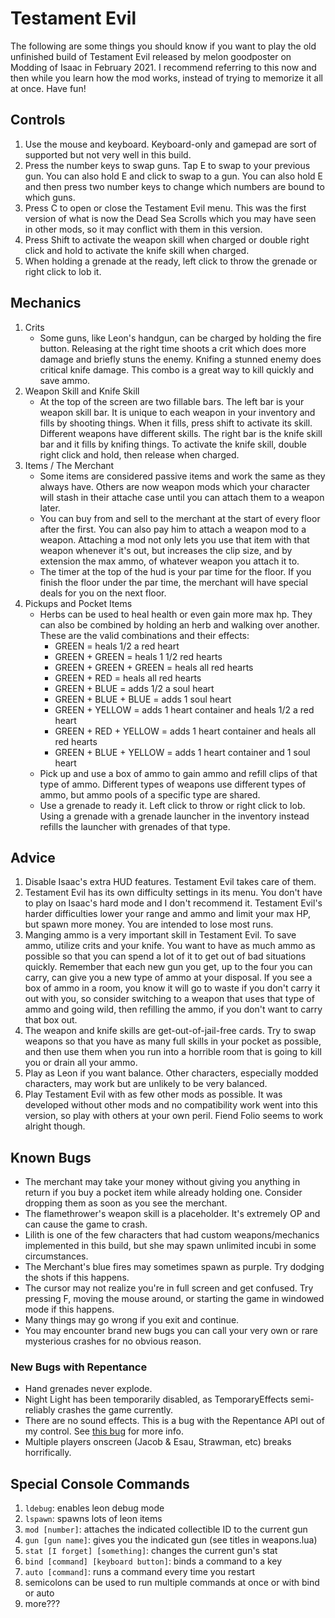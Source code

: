 # Testament Evil
The following are some things you should know if you want to play the old unfinished build of Testament Evil released by melon goodposter on Modding of Isaac in February 2021. I recommend referring to this now and then while you learn how the mod works, instead of trying to memorize it all at once. Have fun!

## Controls
1. Use the mouse and keyboard. Keyboard-only and gamepad are sort of supported but not very well in this build.
2. Press the number keys to swap guns. Tap E to swap to your previous gun. You can also hold E and click to swap to a gun. You can also hold E and then press two number keys to change which numbers are bound to which guns.
3. Press C to open or close the Testament Evil menu. This was the first version of what is now the Dead Sea Scrolls which you may have seen in other mods, so it may conflict with them in this version.
4. Press Shift to activate the weapon skill when charged or double right click and hold to activate the knife skill when charged.
5. When holding a grenade at the ready, left click to throw the grenade or right click to lob it.

## Mechanics
1. Crits
	* Some guns, like Leon's handgun, can be charged by holding the fire button. Releasing at the right time shoots a crit which does more damage and briefly stuns the enemy. Knifing a stunned enemy does critical knife damage. This combo is a great way to kill quickly and save ammo.
2. Weapon Skill and Knife Skill
	* At the top of the screen are two fillable bars. The left bar is your weapon skill bar. It is unique to each weapon in your inventory and fills by shooting things. When it fills, press shift to activate its skill. Different weapons have different skills. The right bar is the knife skill bar and it fills by knifing things. To activate the knife skill, double right click and hold, then release when charged.
3. Items / The Merchant
	* Some items are considered passive items and work the same as they always have. Others are now weapon mods which your character will stash in their attache case until you can attach them to a weapon later.
	* You can buy from and sell to the merchant at the start of every floor after the first. You can also pay him to attach a weapon mod to a weapon. Attaching a mod not only lets you use that item with that weapon whenever it's out, but increases the clip size, and by extension the max ammo, of whatever weapon you attach it to.
	* The timer at the top of the hud is your par time for the floor. If you finish the floor under the par time, the merchant will have special deals for you on the next floor.
4. Pickups and Pocket Items
	* Herbs can be used to heal health or even gain more max hp. They can also be combined by holding an herb and walking over another. These are the valid combinations and their effects:
		* GREEN = heals 1/2 a red heart
		* GREEN + GREEN = heals 1 1/2 red hearts
		* GREEN + GREEN + GREEN = heals all red hearts
		* GREEN + RED = heals all red hearts
		* GREEN + BLUE = adds 1/2 a soul heart
		* GREEN + BLUE + BLUE = adds 1 soul heart
		* GREEN + YELLOW = adds 1 heart container and heals 1/2 a red heart
		* GREEN + RED + YELLOW = adds 1 heart container and heals all red hearts
		* GREEN + BLUE + YELLOW = adds 1 heart container and 1 soul heart
	* Pick up and use a box of ammo to gain ammo and refill clips of that type of ammo. Different types of weapons use different types of ammo, but ammo pools of a specific type are shared.
	* Use a grenade to ready it. Left click to throw or right click to lob. Using a grenade with a grenade launcher in the inventory instead refills the launcher with grenades of that type.

## Advice
1. Disable Isaac's extra HUD features. Testament Evil takes care of them.
2. Testament Evil has its own difficulty settings in its menu. You don't have to play on Isaac's hard mode and I don't recommend it. Testament Evil's harder difficulties lower your range and ammo and limit your max HP, but spawn more money. You are intended to lose most runs.
3. Manging ammo is a very important skill in Testament Evil. To save ammo, utilize crits and your knife. You want to have as much ammo as possible so that you can spend a lot of it to get out of bad situations quickly. Remember that each new gun you get, up to the four you can carry, can give you a new type of ammo at your disposal. If you see a box of ammo in a room, you know it will go to waste if you don't carry it out with you, so consider switching to a weapon that uses that type of ammo and going wild, then refilling the ammo, if you don't want to carry that box out.
4. The weapon and knife skills are get-out-of-jail-free cards. Try to swap weapons so that you have as many full skills in your pocket as possible, and then use them when you run into a horrible room that is going to kill you or drain all your ammo.
5. Play as Leon if you want balance. Other characters, especially modded characters, may work but are unlikely to be very balanced.
6. Play Testament Evil with as few other mods as possible. It was developed without other mods and no compatibility work went into this version, so play with others at your own peril. Fiend Folio seems to work alright though.

## Known Bugs
* The merchant may take your money without giving you anything in return if you buy a pocket item while already holding one. Consider dropping them as soon as you see the merchant.
* The flamethrower's weapon skill is a placeholder. It's extremely OP and can cause the game to crash.
* Lilith is one of the few characters that had custom weapons/mechanics implemented in this build, but she may spawn unlimited incubi in some circumstances.
* The Merchant's blue fires may sometimes spawn as purple. Try dodging the shots if this happens.
* The cursor may not realize you're in full screen and get confused. Try pressing F, moving the mouse around, or starting the game in windowed mode if this happens.
* Many things may go wrong if you exit and continue.
* You may encounter brand new bugs you can call your very own or rare mysterious crashes for no obvious reason.
### New Bugs with Repentance
* Hand grenades never explode.
* Night Light has been temporarily disabled, as TemporaryEffects semi-reliably crashes the game currently.
* There are no sound effects. This is a bug with the Repentance API out of my control. See [this bug](https://github.com/Meowlala/RepentanceAPIIssueTracker/issues/103) for more info.
* Multiple players onscreen (Jacob & Esau, Strawman, etc) breaks horrifically.
  
## Special Console Commands
1. `ldebug`: enables leon debug mode
2. `lspawn`: spawns lots of leon items
3. `mod [number]`: attaches the indicated collectible ID to the current gun
4. `gun [gun name]`: gives you the indicated gun (see titles in weapons.lua)
5. `stat [I forget] [something]`: changes the current gun's stat
6. `bind [command] [keyboard button]`: binds a command to a key
7. `auto [command]`: runs a command every time you restart
8. semicolons can be used to run multiple commands at once or with bind or auto
9. more???





